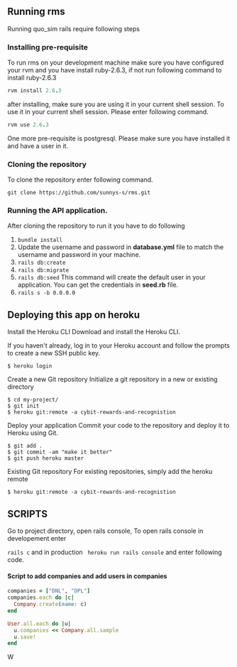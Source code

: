 ## Running rms

Running quo_sim rails require following steps

### Installing pre-requisite

To run rms on your development machine make sure you have configured your rvm and you have install ruby-2.6.3, if not run following command to install ruby-2.6.3
```ruby
rvm install 2.6.3
```

after installing, make sure you are using it in your current shell session. To use it in your current shell session. Please enter following command.
```ruby
rvm use 2.6.3
```
One more pre-requisite is postgresql. Please make sure you have installed it and have a user in it.

### Cloning the repository
To clone the repository enter following command.
```
git clone https://github.com/sunnys-s/rms.git
```

### Running the  API application.
After cloning the repository to run it you have to do following
1. ```bundle install```
2. Update the username and password in **database.yml** file to match the username and password in your machine.
3. ``` rails db:create ```
4. ``` rails db:migrate ```
5. ``` rails db:seed ``` This command will create the default user in your application. You can get the credentials in **seed.rb** file.
6. ``` rails s -b 0.0.0.0 ```

## Deploying this app on heroku

Install the Heroku CLI
Download and install the Heroku CLI.

If you haven't already, log in to your Heroku account and follow the prompts to create a new SSH public key.

```$ heroku login```

Create a new Git repository
Initialize a git repository in a new or existing directory

  ```
  $ cd my-project/
  $ git init
  $ heroku git:remote -a cybit-rewards-and-recognistion
  ```

Deploy your application
Commit your code to the repository and deploy it to Heroku using Git.

  ```
  $ git add .
  $ git commit -am "make it better"
  $ git push heroku master
  ```

Existing Git repository
For existing repositories, simply add the heroku remote

  ```$ heroku git:remote -a cybit-rewards-and-recognistion```

## SCRIPTS

  Go to project directory, open rails console, To open rails console in developement enter

  ``` rails c ``` and in production ``` heroku run rails console```
  and enter following code.

  #### Script to add companies and add users in companies

  ```ruby
  companies = ["DNL", "DPL"]
  companies.each do |c|
    Company.create(name: c)
  end

  User.all.each do |u|
    u.companies << Company.all.sample
    u.save!
  end
  ```
W